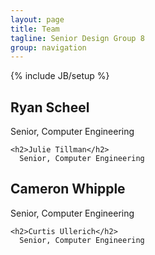 ```yaml
---
layout: page
title: Team
tagline: Senior Design Group 8
group: navigation
---
```

{% include JB/setup %}


<div class="row">
  <div class="span6">
    <h2>Ryan Scheel</h2>
      Senior, Computer Engineering

    <h2>Julie Tillman</h2>
      Senior, Computer Engineering
  </div>
  <div class="span6">
    <h2>Cameron Whipple</h2>
      Senior, Computer Engineering

    <h2>Curtis Ullerich</h2>
      Senior, Computer Engineering
  </div>
</div>



